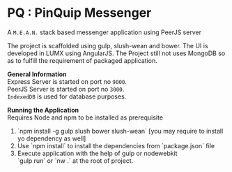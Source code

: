 # PQ : PinQuip Messenger
A `M.E.A.N.` stack based messenger application using PeerJS server

The project is scaffolded using gulp, slush-wean and bower. The UI is developed in LUMX using AngularJS. The Project still not uses MongoDB so as to fulfill the requirement of packaged application.

<b>General Information</b><br>
Express Server is started on port no `9000`.<br>
PeerJS Server is started on port no `3000`.<br>
`IndexedDB` is used for database purposes.<br>

<b>Running the Application</b><br>
Requires Node and npm to be installed as prerequisite
<ol>
<li> `npm install -g gulp slush bower slush-wean` [you may require to install yo dependency as well]</li>
<li>Use `npm install` to install the dependencies from `package.json` file</li>
<li>Execute application with the help of gulp or nodewebkit<br>
`gulp run` or `nw .` at the root of project.
</li>
</ol>

